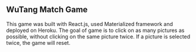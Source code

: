 ## WuTang Match Game

This game was built with React.js, used Materialized framework and deployed on Heroku. The goal of game is to click on as many pictures as possible, without clicking on the same picture twice. If a picture is selected twice, the game will reset.
